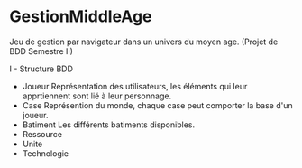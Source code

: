 # GestionMiddleAge
Jeu de gestion par navigateur dans un univers du moyen age. (Projet de BDD Semestre II)


I - Structure BDD
- Joueur
    Représentation des utilisateurs, les éléments qui leur apprtiennent sont lié à leur personnage.
- Case
    Représention du monde, chaque case peut comporter la base d'un joueur.
- Batiment
    Les différents batiments disponibles.
- Ressource
- Unite
- Technologie
